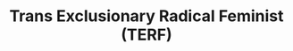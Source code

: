 ---
title: Trans Exclusionary Radical Feminist (TERF)
slug: trans-exclusionary-radical-feminist
defined: false
---